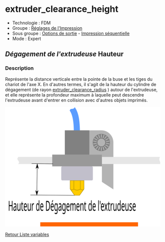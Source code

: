 # extruder_clearance_height

* Technologie : FDM
* Groupe : [Réglages de l'Impression](../print_settings/print_settings.md) 
* Sous groupe : [Options de sortie](../print_settings/print_settings.md#options-de-sortie) - [Impression séquentielle](../print_settings/print_settings.md#impression-séquentielle)
* Mode : Expert

## *Dégagement de l'extrudeuse* Hauteur

### Description

Représente la distance verticale entre la pointe de la buse et  les tiges du chariot de l'axe X.
En d'autres termes, il s'agit de la hauteur du cylindre de dégagement (de rayon [extruder_clearance_radius](extruder_clearance_radius.md) ) autour de l'extrudeuse,  et elle représente la profondeur maximum à laquelle peut descendre l'extrudeuse avant d'entrer en collision avec d'autres objets imprimés.

![Hauteur de dégagement de l'extrudeuse ](./images/extruder_clearance_height/001.svg)


[Retour Liste variables](variable_list.md)